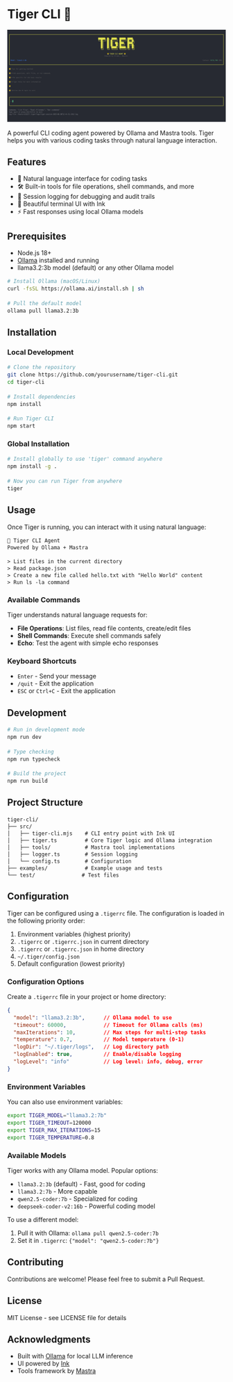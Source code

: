 # Tiger CLI 🐯

![Tiger CLI](./screenshot.png)

A powerful CLI coding agent powered by Ollama and Mastra tools. Tiger helps you with various coding tasks through natural language interaction.

## Features

- 🤖 Natural language interface for coding tasks
- 🛠️ Built-in tools for file operations, shell commands, and more
- 📝 Session logging for debugging and audit trails
- 🎨 Beautiful terminal UI with Ink
- ⚡ Fast responses using local Ollama models

## Prerequisites

- Node.js 18+ 
- [Ollama](https://ollama.ai/) installed and running
- llama3.2:3b model (default) or any other Ollama model

```bash
# Install Ollama (macOS/Linux)
curl -fsSL https://ollama.ai/install.sh | sh

# Pull the default model
ollama pull llama3.2:3b
```

## Installation

### Local Development

```bash
# Clone the repository
git clone https://github.com/yourusername/tiger-cli.git
cd tiger-cli

# Install dependencies
npm install

# Run Tiger CLI
npm start
```

### Global Installation

```bash
# Install globally to use 'tiger' command anywhere
npm install -g .

# Now you can run Tiger from anywhere
tiger
```

## Usage

Once Tiger is running, you can interact with it using natural language:

```
🐯 Tiger CLI Agent
Powered by Ollama + Mastra

> List files in the current directory
> Read package.json
> Create a new file called hello.txt with "Hello World" content
> Run ls -la command
```

### Available Commands

Tiger understands natural language requests for:
- **File Operations**: List files, read file contents, create/edit files
- **Shell Commands**: Execute shell commands safely
- **Echo**: Test the agent with simple echo responses

### Keyboard Shortcuts

- `Enter` - Send your message
- `/quit` - Exit the application
- `ESC` or `Ctrl+C` - Exit the application

## Development

```bash
# Run in development mode
npm run dev

# Type checking
npm run typecheck

# Build the project
npm run build
```

## Project Structure

```
tiger-cli/
├── src/
│   ├── tiger-cli.mjs    # CLI entry point with Ink UI
│   ├── tiger.ts         # Core Tiger logic and Ollama integration
│   ├── tools/           # Mastra tool implementations
│   ├── logger.ts        # Session logging
│   └── config.ts        # Configuration
├── examples/            # Example usage and tests
└── test/               # Test files
```

## Configuration

Tiger can be configured using a `.tigerrc` file. The configuration is loaded in the following priority order:

1. Environment variables (highest priority)
2. `.tigerrc` or `.tigerrc.json` in current directory
3. `.tigerrc` or `.tigerrc.json` in home directory
4. `~/.tiger/config.json`
5. Default configuration (lowest priority)

### Configuration Options

Create a `.tigerrc` file in your project or home directory:

```json
{
  "model": "llama3.2:3b",      // Ollama model to use
  "timeout": 60000,            // Timeout for Ollama calls (ms)
  "maxIterations": 10,         // Max steps for multi-step tasks
  "temperature": 0.7,          // Model temperature (0-1)
  "logDir": "~/.tiger/logs",   // Log directory path
  "logEnabled": true,          // Enable/disable logging
  "logLevel": "info"           // Log level: info, debug, error
}
```

### Environment Variables

You can also use environment variables:

```bash
export TIGER_MODEL="llama3.2:7b"
export TIGER_TIMEOUT=120000
export TIGER_MAX_ITERATIONS=15
export TIGER_TEMPERATURE=0.8
```

### Available Models

Tiger works with any Ollama model. Popular options:
- `llama3.2:3b` (default) - Fast, good for coding
- `llama3.2:7b` - More capable
- `qwen2.5-coder:7b` - Specialized for coding
- `deepseek-coder-v2:16b` - Powerful coding model

To use a different model:
1. Pull it with Ollama: `ollama pull qwen2.5-coder:7b`
2. Set it in `.tigerrc`: `{"model": "qwen2.5-coder:7b"}`

## Contributing

Contributions are welcome! Please feel free to submit a Pull Request.

## License

MIT License - see LICENSE file for details

## Acknowledgments

- Built with [Ollama](https://ollama.ai/) for local LLM inference
- UI powered by [Ink](https://github.com/vadimdemedes/ink)
- Tools framework by [Mastra](https://mastra.dev/)